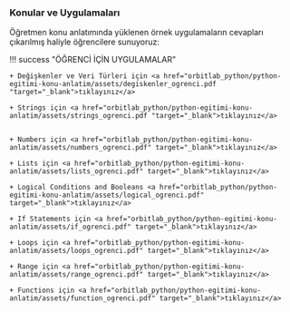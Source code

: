 ### Konular ve Uygulamaları 

Öğretmen konu anlatımında yüklenen örnek uygulamaların cevapları çıkarılmış haliyle öğrencilere sunuyoruz:

!!! success "ÖĞRENCİ İÇİN UYGULAMALAR"
    
    + Değişkenler ve Veri Türleri için <a href="orbitlab_python/python-egitimi-konu-anlatim/assets/degiskenler_ogrenci.pdf "target="_blank">tıklayınız</a>
    
    + Strings için <a href="orbitlab_python/python-egitimi-konu-anlatim/assets/strings_ogrenci.pdf "target="_blank">tıklayınız</a>
  

    + Numbers için <a href="orbitlab_python/python-egitimi-konu-anlatim/assets/numbers_ogrenci.pdf" target="_blank">tıklayınız</a>

    + Lists için <a href="orbitlab_python/python-egitimi-konu-anlatim/assets/lists_ogrenci.pdf" target="_blank">tıklayınız</a>

    + Logical Conditions and Booleans <a href="orbitlab_python/python-egitimi-konu-anlatim/assets/logical_ogrenci.pdf" target="_blank">tıklayınız</a> 

    + If Statements için <a href="orbitlab_python/python-egitimi-konu-anlatim/assets/if_ogrenci.pdf" target="_blank">tıklayınız</a>

    + Loops için <a href="orbitlab_python/python-egitimi-konu-anlatim/assets/loops_ogrenci.pdf" target="_blank">tıklayınız</a>

    + Range için <a href="orbitlab_python/python-egitimi-konu-anlatim/assets/range_ogrenci.pdf" target="_blank">tıklayınız</a>

    + Functions için <a href="orbitlab_python/python-egitimi-konu-anlatim/assets/function_ogrenci.pdf" target="_blank">tıklayınız</a>

